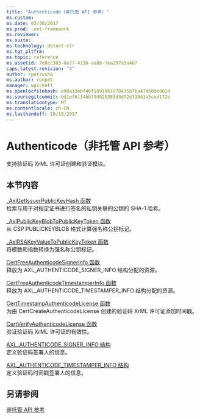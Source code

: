 ```yaml
---
title: "Authenticode（非托管 API 参考）"
ms.custom: 
ms.date: 03/30/2017
ms.prod: .net-framework
ms.reviewer: 
ms.suite: 
ms.technology: dotnet-clr
ms.tgt_pltfrm: 
ms.topic: reference
ms.assetid: 7e8cc303-6e77-4116-aa8b-7ea297a3a467
caps.latest.revision: "4"
author: rpetrusha
ms.author: ronpet
manager: wpickett
ms.openlocfilehash: e90a13ebf46f1891061c78435b7ba47d68de001d
ms.sourcegitcommit: bd1ef61f4bb794b25383d3d72e71041a5ced172e
ms.translationtype: MT
ms.contentlocale: zh-CN
ms.lasthandoff: 10/18/2017
---
```

# <a name="authenticode-unmanaged-api-reference"></a>Authenticode（非托管 API 参考）
支持验证码 XrML 许可证创建和验证模块。  
  
## <a name="in-this-section"></a>本节内容  
 [_AxlGetIssuerPublicKeyHash 函数](../../../../docs/framework/unmanaged-api/authenticode/axlgetissuerpublickeyhash-function.md)  
 检索与用于对指定证书进行签名的私钥关联的公钥的 SHA-1 哈希。  
  
 [_AxlPublicKeyBlobToPublicKeyToken 函数](../../../../docs/framework/unmanaged-api/authenticode/axlpublickeyblobtopublickeytoken-function.md)  
 从 CSP PUBLICKEYBLOB 格式计算强名称公钥标记。  
  
 [_AxlRSAKeyValueToPublicKeyToken 函数](../../../../docs/framework/unmanaged-api/authenticode/axlrsakeyvaluetopublickeytoken-function.md)  
 将模数和指数转换为强名称公钥标记。  
  
 [CertFreeAuthenticodeSignerInfo 函数](../../../../docs/framework/unmanaged-api/authenticode/certfreeauthenticodesignerinfo-function.md)  
 释放为 AXL_AUTHENTICODE_SIGNER_INFO 结构分配的资源。  
  
 [CertFreeAuthenticodeTimestamperInfo 函数](../../../../docs/framework/unmanaged-api/authenticode/certfreeauthenticodetimestamperinfo-function.md)  
 释放为 AXL_AUTHENTICODE_TIMESTAMPER_INFO 结构分配的资源。  
  
 [CertTimestampAuthenticodeLicense 函数](../../../../docs/framework/unmanaged-api/authenticode/certtimestampauthenticodelicense-function.md)  
 为由 CertCreateAuthenticodeLicense 创建的验证码 XrML 许可证添加时间戳。  
  
 [CertVerifyAuthenticodeLicense 函数](../../../../docs/framework/unmanaged-api/authenticode/certverifyauthenticodelicense-function.md)  
 验证验证码 XrML 许可证的有效性。  
  
 [AXL_AUTHENTICODE_SIGNER_INFO 结构](../../../../docs/framework/unmanaged-api/authenticode/axl-authenticode-signer-info-structure.md)  
 定义验证码签署人的信息。  
  
 [AXL_AUTHENTICODE_TIMESTAMPER_INFO 结构](../../../../docs/framework/unmanaged-api/authenticode/axl-authenticode-timestamper-info-structure.md)  
 定义验证码时间戳签署人的信息。  
  
## <a name="see-also"></a>另请参阅  
 [非托管 API 参考](../../../../docs/framework/unmanaged-api/index.md)
